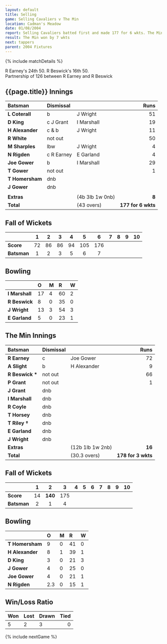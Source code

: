 ```yaml
---
layout: default
title: Selling
game: Selling Cavaliers v The Min
location: Cadman's Meadow
date: 01/08/2004
report: Selling Cavaliers batted first and made 177 for 6 wkts. The Min replied with 178 for 3 wkts
result: The Min won by 7 wkts
next: tappers
parent: 2004 Fixtures
---
```


{% include matchDetails %}

R Earney's 24th 50. R Beswick's 16th 50.<br />
Partnership of 126 between R Earney and R Beswick

## {{page.title}} Innings


| Batsman | Dismissal |  | Runs |
|:---|:---|---|---:|
| **L Coterall** | b | J Wright | 51 |
| **D King** | c J Grant | I Marshall | 19 |
| **H Alexander** | c & b | J Wright | 11 |
| **R White** | not out |  | 50 |
| **M Sharples** | lbw | J Wright | 4 |
| **N Rigden** | c R Earney | E Garland | 4 |
| **Joe Gower** | b | I Marshall | 29 |
| **T Gower** | not out |  | 1 |
| **T Homersham** | dnb |  |  |
| **J Gower** | dnb |  |  |
|  |  |  |  |
| **Extras** | | (4b 3lb 1w 0nb) | **8** |
| **Total** | | (43 overs) | **177 for 6 wkts** |

## Fall of Wickets

| | 1 | 2 | 3 | 4 | 5 | 6 | 7 | 8 | 9 | 10 |
|---|:---:|:---:|:---:|:---:|:---:|:---:|:---:|:---:|:---:|:---:|
| **Score** | 72 | 86 | 86 | 94 | 105 | 176 |  |  |  |  |
| **Batsman** | 1 | 2 | 3 | 5 | 6 | 7 |  |  |  |  |

## Bowling

| | O | M | R | W |
|---|:---|:---|:---|:---|
| **I Marshall** | 17 | 4 | 60 | 2 |
| **R Beswick** | 8 | 0 | 35 | 0 |
| **J Wright** | 13 | 3 | 54 | 3 |
| **E Garland** | 5 | 0 | 23 | 1 |

## The Min Innings

| Batsman | Dismissal |  | Runs |
|:---|:---|---|---:|
| **R Earney** | c | Joe Gower | 72 |
| **A Slight** | b | H Alexander | 9 |
| **R Beswick &#42;** | not out |  | 66 |
| **P Grant** | not out |  | 1 |
| **J Grant** | dnb |  |  |
| **I Marshall** | dnb |  |  |
| **R Coyle** | dnb |  |  |
| **T Horsey** | dnb |  |  |
| **T Riley &#8224;** | dnb |  |  |
| **E Garland** | dnb |  |  |
| **J Wright** | dnb |  |  |
| **Extras** | | (12b 1lb 1w 2nb) | **16** |
| **Total** | | (30.3 overs) | **178 for 3 wkts** |

## Fall of Wickets

| | 1 | 2 | 3 | 4 | 5 | 6 | 7 | 8 | 9 | 10 |
|---|:---:|:---:|:---:|:---:|:---:|:---:|:---:|:---:|:---:|:---:|
| **Score** | 14 | **140** | 175 |  |  |  |  |  |  |  |
| **Batsman** | 2 | 1 | 4 |  |  |  |  |  |  |  |

## Bowling

| | O | M | R | W |
|---|:---|:---|:---|:---|
| **T Homersham** | 9 | 0 | 41 | 0 |
| **H Alexander** | 8 | 1 | 39 | 1 |
| **D King** | 3 | 0 | 21 | 3 |
| **J Gower** | 4 | 0 | 25 | 0 |
| **Joe Gower** | 4 | 0 | 21 | 1 |
| **N Rigden** | 2.3 | 0 | 15 | 1 |

## Win/Loss Ratio

| Won | Lost | Drawn | Tied |
|:---|:---|:---|---:|
| 5 | 2 | 3 | 0 |

{% include nextGame %}